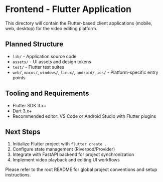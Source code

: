# Frontend - Flutter Application

This directory will contain the Flutter-based client applications (mobile, web, desktop) for the video editing platform.

## Planned Structure

- `lib/` - Application source code
- `assets/` - UI assets and design tokens
- `test/` - Flutter test suites
- `web/`, `macos/`, `windows/`, `linux/`, `android/`, `ios/` - Platform-specific entry points

## Tooling and Requirements

- Flutter SDK 3.x+
- Dart 3.x+
- Recommended editor: VS Code or Android Studio with Flutter plugins

## Next Steps

1. Initialize Flutter project with `flutter create .`
2. Configure state management (Riverpod/Provider)
3. Integrate with FastAPI backend for project synchronization
4. Implement video playback and editing UI workflows

Please refer to the root README for global project conventions and setup instructions.
